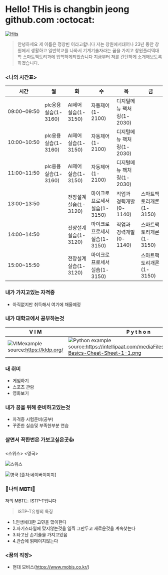 # Hello! THis is changbin jeong github.com :octocat:
[![Hits](https://hits.seeyoufarm.com/api/count/incr/badge.svg?url=https%3A%2F%2Fgithub.com%2Fjungchangbin%2Fhit-counter&count_bg=%2379C83D&title_bg=%23555555&icon=github.svg&icon_color=%23E7E7E7&title=hits&edge_flat=false)](https://hits.seeyoufarm.com)


>  안녕하세요  제 이름은 정창빈 이라고합니다
저는 창원에서태어나 23년 동안 창원에서 생활하고 일반학교를 나와서 기계기술자라는 꿈을 가지고 창원폴리텍대학 스마트팩토리과에  입학하게되었습니다 지금부터 저를 간단하게 소개해보도록 하겠습니다.

### <나의 시간표>
|시간|월|화|수|목|금|
|--|--|--|--|--|--|
|09:00~09:50|plc응용실습(1-3160)|AI제어실습(1-3150)|자동제어(1-2100)|디지털메뉴 팩처링(1-2030)||
|10:00~10:50|plc응용실습(1-3160)|AI제어실습(1-3150)|자동제어(1-2100)|디지털메뉴 팩처링(1-2030)|
|11:00~11:50|plc응용실습(1-3160)|AI제어실습(1-3150)|자동제어(1-2100)|디지털메뉴 팩처링(1-2030)|
|13:00~13:50|                   |전장설계실습(1-3120)|마이크로프로세서 실습(1-3150)|직업과 경력개발(0-1140)|스마트팩토리개론(1-3150)
|14:00~14:50|                    |전장설계실습(1-3120)|마이크로프로세서 실습(1-3150)|직업과 경력개발(0-1140)|스마트팩토리개론(1-3150)
|15:00~15:50|                   |전장설계실습(1-3120)|마이크로프로세서 실습(1-3150)||스마트팩토리개론(1-3150)

### 내가 가지고있는 자격증
* 아직없지만 취득해서 여기에 채울예정

### 내가 대학교에서 공부하는것
|V  I   M|P y t h o n|
|--|--|
|![VIMexample](http://kldp.org/files/vi-vim-cheat-sheet-ko.png) source:https://kldp.org/|![Python example](https://intellipaat.com/mediaFiles/2018/11/Python-Basics-Cheat-Sheet-1-1.png) source:https://intellipaat.com/mediaFiles/2018/11/Python-Basics-Cheat-Sheet-1-1.png|

### 내 취미
* 게임하기
* 스포츠 관람
* 영화보기

### 내가 꿈을 위해 준비하고있는것
* 자격증 시험준비(공부)
* 꾸준한 실습및 부족한부분 연습

### 살면서 꼭한번은 가보고싶은곳:+1:
<스위스>     <영국>

![스위스](https://search.pstatic.net/common/?src=http%3A%2F%2Fblogfiles.naver.net%2FMjAyMTEyMjNfMTA4%2FMDAxNjQwMjQ2MTU5NzU2.AnSFahhuRsKIcYd0UHm7AyA7FxkOnBLNP7B2fiDb_Zog.DaSioxrIFshdu_O8-kdF1Lb3vvcNV2SjUJfkJrbupMkg.JPEG.tndk4850%2FP1070403.JPG&type=sc960_832)

![영국](https://search.pstatic.net/common/?src=http%3A%2F%2Fblogfiles.naver.net%2FMjAyMjA2MTBfNTgg%2FMDAxNjU0ODE0OTcwMDcz.ry4cYdn3O-L9S-tezunWR68ad5Ab6SZUHdmkXUc-_gYg.9w4CICpYbsp3QCakDylevK9l8OFFd6wS6VNLIhrY7tMg.JPEG.dpfls2584%2FIMG_7069.jpg&type=sc960_832) [출처:네이버이미지]

### :clap:나의 MBTI:clap:
저의 MBTI는 ISTP-T입니다
> ISTP-T유형의 특징
* 1.인생에대한 고민을 많이한다
* 2.자기스타일에 맞지않는것을 일찍 그만두고 새로운것을 계속찾는다
* 3.타고난 손기술을 가지고있음
* 4.관습에 얽매이지않는다

### <꿈의 직장>
* 현대 모비스(https://www.mobis.co.kr/)








